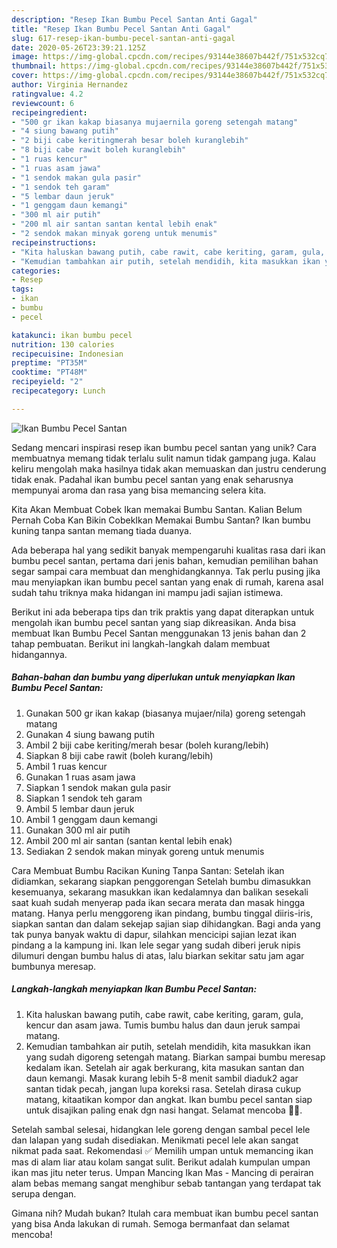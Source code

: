```yaml
---
description: "Resep Ikan Bumbu Pecel Santan Anti Gagal"
title: "Resep Ikan Bumbu Pecel Santan Anti Gagal"
slug: 617-resep-ikan-bumbu-pecel-santan-anti-gagal
date: 2020-05-26T23:39:21.125Z
image: https://img-global.cpcdn.com/recipes/93144e38607b442f/751x532cq70/ikan-bumbu-pecel-santan-foto-resep-utama.jpg
thumbnail: https://img-global.cpcdn.com/recipes/93144e38607b442f/751x532cq70/ikan-bumbu-pecel-santan-foto-resep-utama.jpg
cover: https://img-global.cpcdn.com/recipes/93144e38607b442f/751x532cq70/ikan-bumbu-pecel-santan-foto-resep-utama.jpg
author: Virginia Hernandez
ratingvalue: 4.2
reviewcount: 6
recipeingredient:
- "500 gr ikan kakap biasanya mujaernila goreng setengah matang"
- "4 siung bawang putih"
- "2 biji cabe keritingmerah besar boleh kuranglebih"
- "8 biji cabe rawit boleh kuranglebih"
- "1 ruas kencur"
- "1 ruas asam jawa"
- "1 sendok makan gula pasir"
- "1 sendok teh garam"
- "5 lembar daun jeruk"
- "1 genggam daun kemangi"
- "300 ml air putih"
- "200 ml air santan santan kental lebih enak"
- "2 sendok makan minyak goreng untuk menumis"
recipeinstructions:
- "Kita haluskan bawang putih, cabe rawit, cabe keriting, garam, gula, kencur dan asam jawa. Tumis bumbu halus dan daun jeruk sampai matang."
- "Kemudian tambahkan air putih, setelah mendidih, kita masukkan ikan yang sudah digoreng setengah matang. Biarkan sampai bumbu meresap kedalam ikan. Setelah air agak berkurang, kita masukan santan dan daun kemangi. Masak kurang lebih 5-8 menit sambil diaduk2 agar santan tidak pecah, jangan lupa koreksi rasa. Setelah dirasa cukup matang, kitaatikan kompor dan angkat. Ikan bumbu pecel santan siap untuk disajikan paling enak dgn nasi hangat. Selamat mencoba 🙏🥰."
categories:
- Resep
tags:
- ikan
- bumbu
- pecel

katakunci: ikan bumbu pecel 
nutrition: 130 calories
recipecuisine: Indonesian
preptime: "PT35M"
cooktime: "PT48M"
recipeyield: "2"
recipecategory: Lunch

---
```



![Ikan Bumbu Pecel Santan](https://img-global.cpcdn.com/recipes/93144e38607b442f/751x532cq70/ikan-bumbu-pecel-santan-foto-resep-utama.jpg)

Sedang mencari inspirasi resep ikan bumbu pecel santan yang unik? Cara membuatnya memang tidak terlalu sulit namun tidak gampang juga. Kalau keliru mengolah maka hasilnya tidak akan memuaskan dan justru cenderung tidak enak. Padahal ikan bumbu pecel santan yang enak seharusnya mempunyai aroma dan rasa yang bisa memancing selera kita.

Kita Akan Membuat Cobek Ikan memakai Bumbu Santan. Kalian Belum Pernah Coba Kan Bikin CobekIkan Memakai Bumbu Santan? Ikan bumbu kuning tanpa santan memang tiada duanya.

Ada beberapa hal yang sedikit banyak mempengaruhi kualitas rasa dari ikan bumbu pecel santan, pertama dari jenis bahan, kemudian pemilihan bahan segar sampai cara membuat dan menghidangkannya. Tak perlu pusing jika mau menyiapkan ikan bumbu pecel santan yang enak di rumah, karena asal sudah tahu triknya maka hidangan ini mampu jadi sajian istimewa.


Berikut ini ada beberapa tips dan trik praktis yang dapat diterapkan untuk mengolah ikan bumbu pecel santan yang siap dikreasikan. Anda bisa membuat Ikan Bumbu Pecel Santan menggunakan 13 jenis bahan dan 2 tahap pembuatan. Berikut ini langkah-langkah dalam membuat hidangannya.

<!--inarticleads1-->

##### Bahan-bahan dan bumbu yang diperlukan untuk menyiapkan Ikan Bumbu Pecel Santan:

1. Gunakan 500 gr ikan kakap (biasanya mujaer/nila) goreng setengah matang
1. Gunakan 4 siung bawang putih
1. Ambil 2 biji cabe keriting/merah besar (boleh kurang/lebih)
1. Siapkan 8 biji cabe rawit (boleh kurang/lebih)
1. Ambil 1 ruas kencur
1. Gunakan 1 ruas asam jawa
1. Siapkan 1 sendok makan gula pasir
1. Siapkan 1 sendok teh garam
1. Ambil 5 lembar daun jeruk
1. Ambil 1 genggam daun kemangi
1. Gunakan 300 ml air putih
1. Ambil 200 ml air santan (santan kental lebih enak)
1. Sediakan 2 sendok makan minyak goreng untuk menumis


Cara Membuat Bumbu Racikan Kuning Tanpa Santan: Setelah ikan didiamkan, sekarang siapkan penggorengan Setelah bumbu dimasukkan kesemuanya, sekarang masukkan ikan kedalamnya dan balikan sesekali saat kuah sudah menyerap pada ikan secara merata dan masak hingga matang. Hanya perlu menggoreng ikan pindang, bumbu tinggal diiris-iris, siapkan santan dan dalam sekejap sajian siap dihidangkan. Bagi anda yang tak punya banyak waktu di dapur, silahkan mencicipi sajian lezat ikan pindang a la kampung ini. Ikan lele segar yang sudah diberi jeruk nipis dilumuri dengan bumbu halus di atas, lalu biarkan sekitar satu jam agar bumbunya meresap. 

<!--inarticleads2-->

##### Langkah-langkah menyiapkan Ikan Bumbu Pecel Santan:

1. Kita haluskan bawang putih, cabe rawit, cabe keriting, garam, gula, kencur dan asam jawa. Tumis bumbu halus dan daun jeruk sampai matang.
1. Kemudian tambahkan air putih, setelah mendidih, kita masukkan ikan yang sudah digoreng setengah matang. Biarkan sampai bumbu meresap kedalam ikan. Setelah air agak berkurang, kita masukan santan dan daun kemangi. Masak kurang lebih 5-8 menit sambil diaduk2 agar santan tidak pecah, jangan lupa koreksi rasa. Setelah dirasa cukup matang, kitaatikan kompor dan angkat. Ikan bumbu pecel santan siap untuk disajikan paling enak dgn nasi hangat. Selamat mencoba 🙏🥰.


Setelah sambal selesai, hidangkan lele goreng dengan sambal pecel lele dan lalapan yang sudah disediakan. Menikmati pecel lele akan sangat nikmat pada saat. Rekomendasi ✅ Memilih umpan untuk memancing ikan mas di alam liar atau kolam sangat sulit. Berikut adalah kumpulan umpan ikan mas jitu neter terus. Umpan Mancing Ikan Mas - Mancing di perairan alam bebas memang sangat menghibur sebab tantangan yang terdapat tak serupa dengan. 

Gimana nih? Mudah bukan? Itulah cara membuat ikan bumbu pecel santan yang bisa Anda lakukan di rumah. Semoga bermanfaat dan selamat mencoba!
